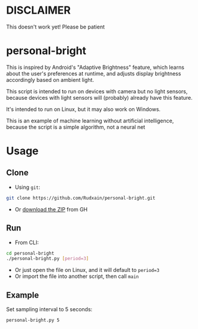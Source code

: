 # DISCLAIMER
This doesn't work yet! Please be patient

# personal-bright
This is inspired by Android's "Adaptive Brightness" feature, which learns about the user's preferences at runtime, and adjusts display brightness accordingly based on ambient light.

This script is intended to run on devices with camera but no light sensors, because devices with light sensors will (probably) already have this feature.

It's intended to run on Linux, but it may also work on Windows.

This is an example of machine learning without artificial intelligence, because the script is a simple algorithm, not a neural net

# Usage
## Clone
- Using `git`:
```sh
git clone https://github.com/Rudxain/personal-bright.git
```
- Or [download the ZIP](https://github.com/Rudxain/personal-bright/archive/refs/heads/main.zip) from GH

## Run
- From CLI:
```sh
cd personal-bright
./personal-bright.py [period=3]
```
- Or just open the file on Linux, and it will default to `period=3`
- Or import the file into another script, then call `main`

## Example
Set sampling interval to 5 seconds:
```sh
personal-bright.py 5
```
